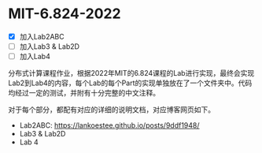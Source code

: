 # MIT-6.824-2022

- [x] 加入Lab2ABC
- [ ] 加入Lab3 & Lab2D
- [ ] 加入Lab4

分布式计算课程作业，根据2022年MIT的6.824课程的Lab进行实现，最终会实现Lab2到Lab4的内容，每个Lab的每个Part的实现单独放在了一个文件夹中。代码均经过一定的测试，并附有十分完整的中文注释。

对于每个部分，都配有对应的详细的说明文档，对应博客网页如下。

- Lab2ABC: https://lankoestee.github.io/posts/9ddf1948/
- Lab3 & Lab2D
- Lab 4